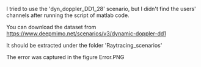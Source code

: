 I tried to use the 'dyn_doppler_DD1_28' scenario, but I didn't find the users' channels after running the script of matlab code.

You can download the dataset from https://www.deepmimo.net/scenarios/v3/dynamic-doppler-dd1

It should be extracted under the folder 'Raytracing_scenarios'

The error was captured in the figure Error.PNG
